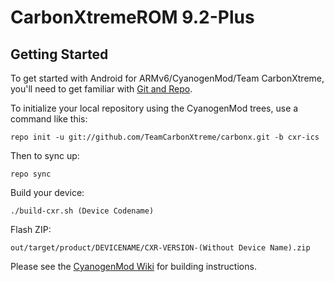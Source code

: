 CarbonXtremeROM 9.2-Plus
===========

Getting Started
---------------

To get started with Android for ARMv6/CyanogenMod/Team CarbonXtreme, you'll need to get
familiar with [Git and Repo](http://source.android.com/source/developing.html).


To initialize your local repository using the CyanogenMod trees, use a command like this:

    repo init -u git://github.com/TeamCarbonXtreme/carbonx.git -b cxr-ics

Then to sync up:

    repo sync

Build your device:

    ./build-cxr.sh (Device Codename)

Flash ZIP:

    out/target/product/DEVICENAME/CXR-VERSION-(Without Device Name).zip


Please see the [CyanogenMod Wiki](http://wiki.cyanogenmod.org/) for building instructions.

